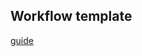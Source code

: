 ## Workflow template

[guide](https://docs.github.com/ko/actions/sharing-automations/creating-workflow-templates-for-your-organization)
